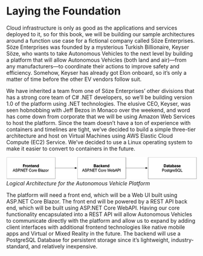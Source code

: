 # Laying the Foundation

Cloud infrastructure is only as good as the applications and services deployed to it, so for this book, we will be building our sample architectures around a function use case for a fictional company called Söze Enterprises. Söze Enterprises was founded by a mysterious Turkish Billionaire, Keyser Söze, who wants to take Autonomous Vehicles to the next level by building a platform that will allow Autonomous Vehicles (both land and air)—from any manufacturers—to coordinate their actions to improve safety and efficiency. Somehow, Keyser has already got Elon onboard, so it’s only a matter of time before the other EV vendors follow suit. 

We have inherited a team from one of Söze Enterprises’ other divisions that has a strong core team of C# .NET developers, so we’ll be building version 1.0 of the platform using .NET technologies. The elusive CEO, Keyser, was seen hobnobbing with Jeff Bezos in Monaco over the weekend, and word has come down from corporate that we will be using Amazon Web Services to host the platform. Since the team doesn’t have a ton of experience with containers and timelines are tight, we’ve decided to build a simple three-tier architecture and host on Virtual Machines using AWS Elastic Cloud Compute (EC2) Service. We’ve decided to use a Linux operating system to make it easier to convert to containers in the future.

![Resource][image-1]
_Logical Architecture for the Autonomous Vehicle Platform_

The platform will need a front end, which will be a Web UI built using ASP.NET Core Blazor. The front end will be powered by a REST API back end, which will be built using ASP.NET Core WebAPI. Having our core functionality encapsulated into a REST API will allow Autonomous Vehicles to communicate directly with the platform and allow us to expand by adding client interfaces with additional frontend technologies like native mobile apps and Virtual or Mixed Reality in the future. The backend will use a PostgreSQL Database for persistent storage since it’s lightweight, industry-standard, and relatively inexpensive.

[image-1]:	../images/LogicalArchitecture.png